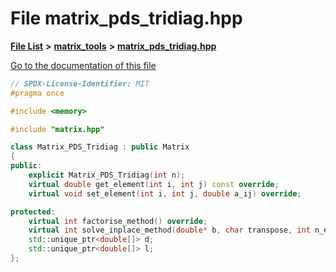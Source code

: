 

# File matrix\_pds\_tridiag.hpp

[**File List**](files.md) **>** [**matrix\_tools**](dir_8cedd1260cc2f2819c8df2fc66ad98b5.md) **>** [**matrix\_pds\_tridiag.hpp**](matrix__pds__tridiag_8hpp.md)

[Go to the documentation of this file](matrix__pds__tridiag_8hpp.md)


```C++
// SPDX-License-Identifier: MIT
#pragma once

#include <memory>

#include "matrix.hpp"

class Matrix_PDS_Tridiag : public Matrix
{
public:
    explicit Matrix_PDS_Tridiag(int n);
    virtual double get_element(int i, int j) const override;
    virtual void set_element(int i, int j, double a_ij) override;

protected:
    virtual int factorise_method() override;
    virtual int solve_inplace_method(double* b, char transpose, int n_equations) const override;
    std::unique_ptr<double[]> d;
    std::unique_ptr<double[]> l;
};
```


